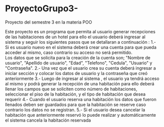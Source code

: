 # ProyectoGrupo3-

Proyecto del semestre 3 en la materia POO

Este proyecto es un programa que permita al usuario generar recepciones de las habitaciones de un hotel para ello el usuario deberá ingresar al sistema
y seguir los siguientes pasos que se detallaran a continuación : 
1.- Si es usuario nuevo en el sistema deberá crear una cuenta para que pueda acceder al mismo, caso contrario su acceso no será permitido.  
Los datos que se solicita para la creación de la cuenta son; "Nombre de usuario", "Apellido de usuario", "Edad", "Telefono", "Cedula", "Usuario" y "Contraseña". 
2.- Una vez que el usuario crea su cuenta deberá ingresar a iniciar sección y colocar los datos de usuario y la contraseña que creó anteriormente 
3.- Luego de ingresar al sistema , el usuario ya tendrá acceso al mismo y podrá generar la recepción de una habitación para ello deberá llenar los campos que se soliciten como número de habitaciones, seleccionar el piso de la habitación, y el tipo de habitación que desea requerir 
4.- Cuando el usuario reserva una habitación los datos que fueron llenados deben ser guardados para que la habitación se reserve caso contrario los datos no se registran. 
5.- Si el usuario desea cancelar la habitación que anteriormente reservó lo puede realizar y automáticamente el sistema cancela la habitación reservada
